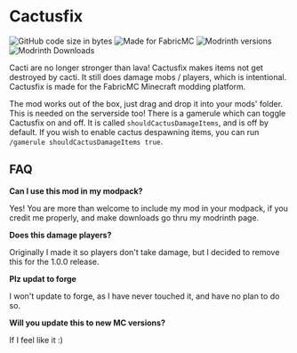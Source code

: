 # Cactusfix

![GitHub code size in bytes](https://img.shields.io/github/languages/code-size/Erb3/Cactusfix?style=for-the-badge)
![Made for FabricMC](https://img.shields.io/badge/Made%20for-FabricMC-blue?style=for-the-badge)
![Modrinth versions](https://img.shields.io/modrinth/game-versions/Z29y9YGt?style=for-the-badge)
![Modrinth Downloads](https://img.shields.io/modrinth/dt/Z29y9YGt?style=for-the-badge)

Cacti are no longer stronger than lava! Cactusfix makes items not get destroyed by cacti. It still does damage mobs / players, which is intentional. Cactusfix is made for the FabricMC Minecraft modding platform.

The mod works out of the box, just drag and drop it into your mods' folder. This is needed on the serverside too!
There is a gamerule which can toggle Cactusfix on and off. It is called `shouldCactusDamageItems`, and is off by default. If you wish to enable cactus despawning items, you can run `/gamerule shouldCactusDamageItems true`.

## FAQ

**Can I use this mod in my modpack?**

Yes! You are more than welcome to include my mod in your modpack, if you credit me properly, and make downloads go thru my modrinth page.

**Does this damage players?**

Originally I made it so players don't take damage, but I decided to remove this for the 1.0.0 release.

**Plz updat to forge**

I won't update to forge, as I have never touched it, and have no plan to do so.

**Will you update this to new MC versions?**

If I feel like it :)
